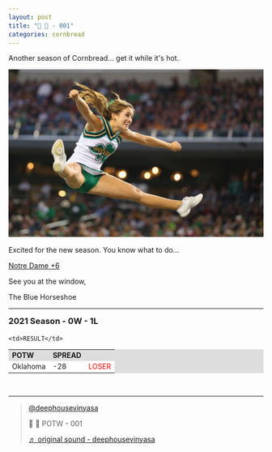 ```yaml
---
layout: post
title: "🌽 🍞 - 001"
categories: cornbread
---
```


<p>Another season of Cornbread... get it while it's hot.</p>

<p><img src="/assets/images/cb001.jpg" ></p>

Excited for the new season. You know what to do...

<p><a href="https://www.tiktok.com/@deephousevinyasa/video/7024869412322675974?is_copy_url=0&is_from_webapp=v1&sender_device=pc&sender_web_id=7028408340628112901" target="_blank">
Notre Dame +6
</a></p>

<p>See you at the window,  </p>

<p>The Blue Horseshoe</p>

<hr>

<h3 style="margin-top:0px;">2021 Season - 0W - 1L</h3>
<div >
<table style="width:100%;background-color:#dddddd;">
  <tr style="font-weight:bold;">
    <td>POTW</td>
    <td>SPREAD</td>

    <td>RESULT</td>
  </tr>
  <tr style="background-color:#FFF;">
    <td>Oklahoma</td>
    <td>-28</td>
    <td style="color:red;">LOSER</td>
  </tr>
</table>
</div>
<br>
<hr>
<blockquote class="tiktok-embed" cite="https://www.tiktok.com/@deephousevinyasa/video/7024869412322675974" data-video-id="7024869412322675974" style="max-width: 605px;min-width: 325px;" > <section> <a target="_blank" title="@deephousevinyasa" href="https://www.tiktok.com/@deephousevinyasa">@deephousevinyasa</a> <p>🌽 🍞 POTW - 001</p> <a target="_blank" title="♬ original sound - deephousevinyasa" href="https://www.tiktok.com/music/original-sound-7024869285998725894">♬ original sound - deephousevinyasa</a> </section> </blockquote> <script async src="https://www.tiktok.com/embed.js"></script>
